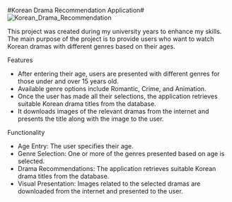 #Korean Drama Recommendation Application#
![Korean_Drama_Recommendation](https://github.com/user-attachments/assets/9dabd8b4-9f24-41a8-ae00-6ebac2283b8e)

This project was created during my university years to enhance my skills. The main purpose of the project is to provide users who want to watch Korean dramas with different genres based on their ages.

Features
- After entering their age, users are presented with different genres for those under and over 15 years old.
- Available genre options include Romantic, Crime, and Animation.
- Once the user has made all their selections, the application retrieves suitable Korean drama titles from the database.
- It downloads images of the relevant dramas from the internet and presents the title along with the image to the user.

Functionality
- Age Entry: The user specifies their age.
- Genre Selection: One or more of the genres presented based on age is selected.
- Drama Recommendations: The application retrieves suitable Korean drama titles from the database.
- Visual Presentation: Images related to the selected dramas are downloaded from the internet and presented to the user.
